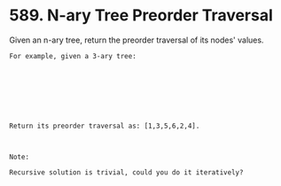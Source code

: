 # 589. N-ary Tree Preorder Traversal

Given an n-ary tree, return the preorder traversal of its nodes' values.

    For example, given a 3-ary tree:

     

    
        

     

    Return its preorder traversal as: [1,3,5,6,2,4].

     

    Note:

    Recursive solution is trivial, could you do it iteratively?